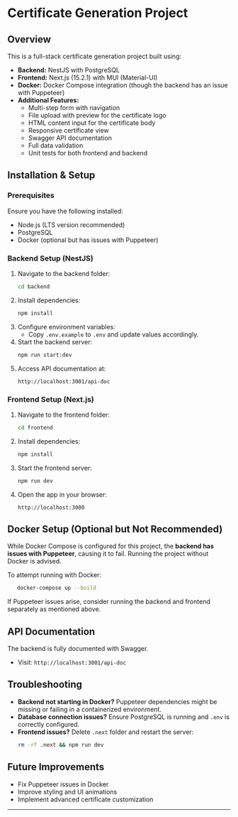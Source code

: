 # Certificate Generation Project

## Overview

This is a full-stack certificate generation project built using:

- **Backend:** NestJS with PostgreSQL
- **Frontend:** Next.js (15.2.1) with MUI (Material-UI)
- **Docker:** Docker Compose integration (though the backend has an issue with Puppeteer)
- **Additional Features:**
  - Multi-step form with navigation
  - File upload with preview for the certificate logo
  - HTML content input for the certificate body
  - Responsive certificate view
  - Swagger API documentation
  - Full data validation
  - Unit tests for both frontend and backend

## Installation & Setup

### Prerequisites

Ensure you have the following installed:

- Node.js (LTS version recommended)
- PostgreSQL
- Docker (optional but has issues with Puppeteer)

### Backend Setup (NestJS)

1. Navigate to the backend folder:
   ```sh
   cd backend
   ```
2. Install dependencies:
   ```sh
   npm install
   ```
3. Configure environment variables:
   - Copy `.env.example` to `.env` and update values accordingly.
4. Start the backend server:
   ```sh
   npm run start:dev
   ```
5. Access API documentation at:
   ```
   http://localhost:3001/api-doc
   ```

### Frontend Setup (Next.js)

1. Navigate to the frontend folder:
   ```sh
   cd frontend
   ```
2. Install dependencies:
   ```sh
   npm install
   ```
3. Start the frontend server:
   ```sh
   npm run dev
   ```
4. Open the app in your browser:
   ```
   http://localhost:3000
   ```

## Docker Setup (Optional but Not Recommended)

While Docker Compose is configured for this project, the **backend has issues with Puppeteer**, causing it to fail. Running the project without Docker is advised.

To attempt running with Docker:

```sh
   docker-compose up --build
```

If Puppeteer issues arise, consider running the backend and frontend separately as mentioned above.

## API Documentation

The backend is fully documented with Swagger.

- Visit: `http://localhost:3001/api-doc`

## Troubleshooting

- **Backend not starting in Docker?** Puppeteer dependencies might be missing or failing in a containerized environment.
- **Database connection issues?** Ensure PostgreSQL is running and `.env` is correctly configured.
- **Frontend issues?** Delete `.next` folder and restart the server:
  ```sh
  rm -rf .next && npm run dev
  ```

## Future Improvements

- Fix Puppeteer issues in Docker
- Improve styling and UI animations
- Implement advanced certificate customization

---

